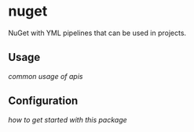 # nuget
NuGet with YML pipelines that can be used in projects. 

## Usage
_common usage of apis_

## Configuration
_how to get started with this package_
